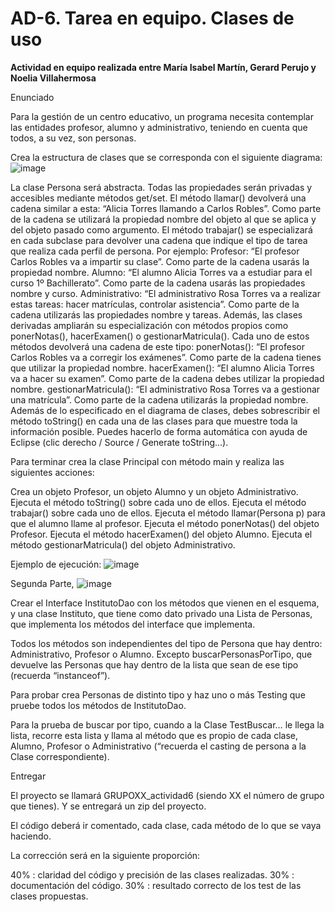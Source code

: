 # AD-6. Tarea en equipo. Clases de uso
**Actividad en equipo realizada entre María Isabel Martín, Gerard Perujo y Noelia Villahermosa**

Enunciado

Para la gestión de un centro educativo, un programa necesita contemplar las entidades profesor, alumno y administrativo, teniendo en cuenta que todos, a su vez, son personas.

Crea la estructura de clases que se corresponda con el siguiente diagrama:
![image](https://github.com/user-attachments/assets/995994ba-def2-4dcb-b1c8-e84c3c9dd0fe)

La clase Persona será abstracta.
Todas las propiedades serán privadas y accesibles mediante métodos get/set.
El método llamar() devolverá una cadena similar a esta: “Alicia Torres llamando a Carlos Robles”. Como parte de la cadena se utilizará la propiedad nombre del objeto al que se aplica y del objeto pasado como argumento.
El método trabajar() se especializará en cada subclase para devolver una cadena que indique el tipo de tarea que realiza cada perfil de persona. Por ejemplo:
Profesor: “El profesor Carlos Robles va a impartir su clase”. Como parte de la cadena usarás la propiedad nombre.
Alumno: “El alumno Alicia Torres va a estudiar para el curso 1º Bachillerato”. Como parte de la cadena usarás las propiedades nombre y curso.
Administrativo: “El administrativo Rosa Torres va a realizar estas tareas: hacer matrículas, controlar asistencia”. Como parte de la cadena utilizarás las propiedades nombre y tareas.
Además, las clases derivadas ampliarán su especialización con métodos propios como ponerNotas(), hacerExamen() o gestionarMatricula(). Cada uno de estos métodos devolverá una cadena de este tipo:
ponerNotas(): “El profesor Carlos Robles va a corregir los exámenes”. Como parte de la cadena tienes que utilizar la propiedad nombre.
hacerExamen(): “El alumno Alicia Torres va a hacer su examen”. Como parte de la cadena debes utilizar la propiedad nombre.
gestionarMatricula(): “El administrativo Rosa Torres va a gestionar una matrícula”. Como parte de la cadena utilizarás la propiedad nombre.
Además de lo especificado en el diagrama de clases, debes sobrescribir el método toString() en cada una de las clases para que muestre toda la información posible. Puedes hacerlo de forma automática con ayuda de Eclipse (clic derecho / Source / Generate toString…).
 

Para terminar crea la clase Principal con método main y realiza las siguientes acciones:
 

Crea un objeto Profesor, un objeto Alumno y un objeto Administrativo.
Ejecuta el método toString() sobre cada uno de ellos.
Ejecuta el método trabajar() sobre cada uno de ellos.
Ejecuta el método llamar(Persona p) para que el alumno llame al profesor.
Ejecuta el método ponerNotas() del objeto Profesor.
Ejecuta el método hacerExamen() del objeto Alumno.
Ejecuta el método gestionarMatricula() del objeto Administrativo.
 

Ejemplo de ejecución:
![image](https://github.com/user-attachments/assets/94c3bf1a-27b8-4b9d-8a53-710375513aac)

Segunda Parte,
![image](https://github.com/user-attachments/assets/17a3b383-b24c-46fe-9bea-f285dbaae815)

Crear el Interface InstitutoDao con los métodos que vienen en el esquema, y una clase Instituto, que tiene como dato privado una Lista de Personas, que implementa los métodos del interface que implementa.

 

Todos los métodos son independientes del tipo de Persona que hay dentro: Administrativo, Profesor o Alumno. Excepto buscarPersonasPorTipo, que devuelve las Personas que hay dentro de la lista que sean de ese tipo (recuerda “instanceof”).

 

Para probar crea Personas de distinto tipo y haz uno o más Testing que pruebe todos los métodos de InstitutoDao.

Para la prueba de buscar por tipo, cuando a la Clase TestBuscar… le llega la lista, recorre esta lista y llama al método que es propio de cada clase, Alumno, Profesor o Administrativo (“recuerda el casting de persona a la Clase correspondiente).

 

Entregar

El proyecto se llamará GRUPOXX_actividad6 (siendo XX el número de grupo que tienes). Y se entregará un zip del proyecto.

El código deberá ir comentado, cada clase, cada método de lo que se vaya haciendo.

La corrección será en la siguiente proporción:

40% : claridad del código y precisión de las clases realizadas.
30% : documentación del código.
30% : resultado correcto de los test de las clases propuestas.


